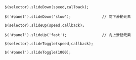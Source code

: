 ```
$(selector).slideDown(speed,callback);
```

```
$('#panel').slideDown('slow');				// 向下滑動元素
```

```
$(selector).slideUp(speed,callback);
```

```
$('#panel').slideUp('fast');				// 向上滑動元素
```

```
$(selector).slideToggle(speed,callback);
```

```
$('#panel').slideToggle(1000);
```